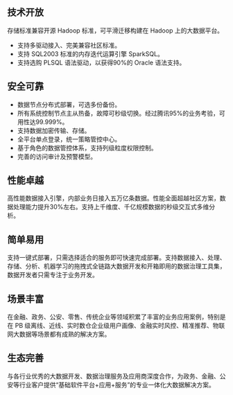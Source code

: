 ## 技术开放
存储标准兼容开源 Hadoop 标准，可平滑迁移构建在 Hadoop 上的大数据平台。
- 支持多驱动接入、完美兼容社区标准。
- 支持 SQL2003 标准的内存迭代运算引擎 SparkSQL。
- 支持选购 PLSQL 语法驱动，以获得90%的 Oracle 语法支持。

## 安全可靠
- 数据节点分布式部署，可选多份备份。
- 所有系统控制节点主从热备，故障可秒级切换。经过腾讯95%的业务考验，可用性达99.999%。
- 支持数据加密传输、存储。
- 全平台单点登录，统一策略管控中心。
- 基于角色的数据管控体系，支持列级粒度权限控制。
- 完善的访问审计及预警模型。

## 性能卓越
高性能数据接入引擎，内部业务日接入五万亿条数据。性能全面超越社区方案，数据处理能力提升30%左右。支持上千维度、千亿规模数据的秒级交互式多维分析。

## 简单易用
支持一键式部署，只需选择适合的服务即可快速完成部署。支持数据接入、处理、存储、分析、机器学习的拖拽式全链路大数据开发和开箱即用的数据治理工具集，数据开发者只需专注于业务开发。

## 场景丰富
在金融、政务、公安、零售、传统企业等领域积累了丰富的业务应用案例，特别是在 PB 级离线、近线、实时数仓企业级用户画像、金融实时风控、精准推荐、物联网大数据等场景都有成熟的解决方案。

## 生态完善
与各行业优秀的大数据开发、数据治理服务及应用商深度合作，为政务、金融、公安等行业客户提供“基础软件平台+应用+服务”的专业一体化大数据解决方案。
